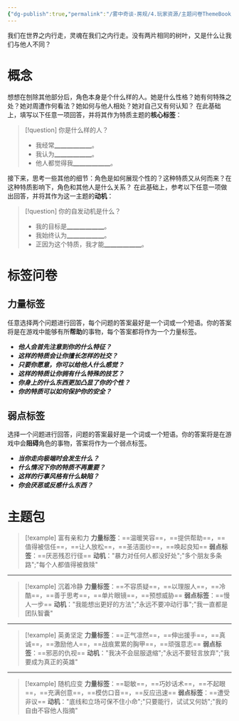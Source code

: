 ```yaml
---
{"dg-publish":true,"permalink":"/雾中奇谈-房规/4.玩家资源/主题问卷ThemeBook/1.起源主题/7.特质/"}
---
```


我们在世界之内行走，灵魂在我们之内行走。没有两片相同的树叶，又是什么让我们与他人不同？
# 概念
想想在刨除其他部分后，角色本身是个什么样的人。她是什么性格？她有何特殊之处？她对周遭作何看法？她如何与他人相处？她对自己又有何认知？
在此基础上，填写以下任意一项回答，并将其作为特质主题的**核心标签**：
>[!question] 你是什么样的人？
>- 我经常▁▁▁▁▁▁。
>- 我认为▁▁▁▁▁▁。
>- 他人都觉得我▁▁▁▁▁▁。

接下来，思考一些其他的细节：角色是如何展现个性的？这种特质又从何而来？在这种特质影响下，角色和其他人是什么关系？
在此基础上，参考以下任意一项做出回答，并将其作为这一主题的**动机**：
>[!question] 你的自发动机是什么？
>- 我的目标是▁▁▁▁▁▁。
>- 我始终认为▁▁▁▁▁▁。
>- 正因为这个特质，我才能▁▁▁▁▁▁。

# 标签问卷
## 力量标签
任意选择两个问题进行回答，每个问题的答案最好是一个词或一个短语。你的答案将是在游戏中能够有所**帮助**的事物，每个答案都将作为一个力量标签。

- ***他人会首先注意到你的什么特征？***
- ***这样的特质会让你擅长怎样的社交？***
- ***只要你愿意，你可以给他人什么感觉？***
- ***这样的特质让你拥有什么特殊的技艺？***
- ***你身上的什么东西更加凸显了你的个性？***
- ***你的特质可以如何保护你的安全？***

## 弱点标签
选择一个问题进行回答，问题的答案最好是一个词或一个短语。你的答案将是在游戏中会**阻碍**角色的事物，答案将作为一个弱点标签。

- ***当你走向极端时会发生什么？***
- ***什么情况下你的特质不再重要？***
- ***这样的行事风格有什么缺陷？***
- ***你会厌恶或反感什么东西？***

# 主题包

>[!example] 富有亲和力
>**力量标签**：==温暖笑容==，==提供帮助==，==值得被信任==，==让人放松==，==圣洁面纱==，==唤起良知==
>**弱点标签**：==厌恶残忍行径==
>**动机**："暴力对任何人都没好处";"多个朋友多条路";"每个人都值得被救赎"

---

>[!example] 沉着冷静
>**力量标签**：==不容质疑==，==以理服人==，==冷酷==，==善于思考==，==单片眼镜==，==预想威胁==
>**弱点标签**：==慢人一步==
>**动机**："我能想出更好的方法";"永远不要冲动行事";"我一直都是团队智囊"

---

>[!example] 英勇坚定
>**力量标签**：==正气凛然==，==伸出援手==，==真诚==，==激励他人==，==战痕累累的胸甲==，==顽强意志==
>**弱点标签**：==邪恶的仇视==
>**动机**："我决不会屈服退缩";"永远不要轻言放弃";"我要成为真正的英雄"

---

>[!example] 随机应变
>**力量标签**：==聪敏==，==巧妙话术==，==不起眼==，==充满创意==，==模仿口音==，==反应迅速==
>**弱点标签**：==遭受非议==
>**动机**："底线和立场可保不住小命";"只要能行，试试又何妨";"我的自由不容他人指摘"
